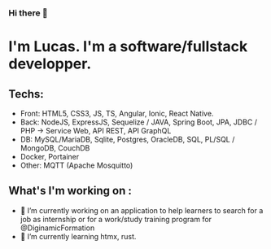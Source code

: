 ### Hi there 👋

# I'm Lucas. I'm a software/fullstack developper.

## Techs:

- Front: HTML5, CSS3, JS, TS, Angular, Ionic, React Native.
- Back: NodeJS, ExpressJS, Sequelize / JAVA, Spring Boot, JPA, JDBC / PHP -> Service Web, API REST, API GraphQL
- DB: MySQL/MariaDB, Sqlite, Postgres, OracleDB, SQL, PL/SQL / MongoDB, CouchDB
- Docker, Portainer
- Other: MQTT (Apache Mosquitto)

## What's I'm working on :

- 🔭 I’m currently working on an application to help learners to search for a job as internship or for a work/study training program for @DiginamicFormation
- 🌱 I’m currently learning htmx, rust.
